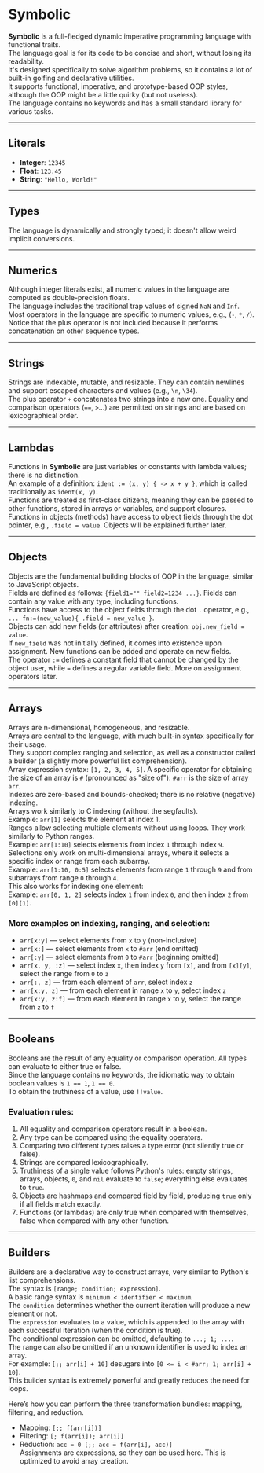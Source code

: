 # Symbolic

**Symbolic** is a full-fledged dynamic imperative programming language with functional traits.  
The language goal is for its code to be concise and short, without losing its readability.  
It's designed specifically to solve algorithm problems, so it contains a lot of built-in golfing and declarative utilities.  
It supports functional, imperative, and prototype-based OOP styles, although the OOP might be a little quirky (but not useless).  
The language contains no keywords and has a small standard library for various tasks.

---

## Literals

- **Integer**: `12345`  
- **Float**: `123.45`  
- **String**: `"Hello, World!"`

---

## Types

The language is dynamically and strongly typed; it doesn't allow weird implicit conversions.

---

## Numerics

Although integer literals exist, all numeric values in the language are computed as double-precision floats.  
The language includes the traditional trap values of signed `NaN` and `Inf`.  
Most operators in the language are specific to numeric values, e.g., (`-`, `*`, `/`). Notice that the plus operator is not included because it performs concatenation on other sequence types.

---

## Strings

Strings are indexable, mutable, and resizable. They can contain newlines and support escaped characters and values (e.g., `\n`, `\34`).  
The plus operator `+` concatenates two strings into a new one. Equality and comparison operators (`==`, `>`...) are permitted on strings and are based on lexicographical order.

---

## Lambdas

Functions in **Symbolic** are just variables or constants with lambda values; there is no distinction.  
An example of a definition: `ident := (x, y) { -> x + y }`, which is called traditionally as `ident(x, y)`.  
Functions are treated as first-class citizens, meaning they can be passed to other functions, stored in arrays or variables, and support closures.  
Functions in objects (methods) have access to object fields through the dot pointer, e.g., `.field = value`. Objects will be explained further later.

---

## Objects

Objects are the fundamental building blocks of OOP in the language, similar to JavaScript objects.  
Fields are defined as follows: `{field1="" field2=1234 ...}`. Fields can contain any value with any type, including functions.  
Functions have access to the object fields through the dot `.` operator, e.g., `... fn:=(new_value){ .field = new_value }`.  
Objects can add new fields (or attributes) after creation: `obj.new_field = value`.  
If `new_field` was not initially defined, it comes into existence upon assignment. New functions can be added and operate on new fields.  
The operator `:=` defines a constant field that cannot be changed by the object user, while `=` defines a regular variable field. More on assignment operators later.

---

## Arrays

Arrays are n-dimensional, homogeneous, and resizable.  
Arrays are central to the language, with much built-in syntax specifically for their usage.  
They support complex ranging and selection, as well as a constructor called a builder (a slightly more powerful list comprehension).  
Array expression syntax: `[1, 2, 3, 4, 5]`. A specific operator for obtaining the size of an array is `#` (pronounced as "size of"): `#arr` is the size of array `arr`.  
Indexes are zero-based and bounds-checked; there is no relative (negative) indexing.  
Arrays work similarly to C indexing (without the segfaults).  
Example: `arr[1]` selects the element at index 1.  
Ranges allow selecting multiple elements without using loops. They work similarly to Python ranges.  
Example: `arr[1:10]` selects elements from index `1` through index `9`.  
Selections only work on multi-dimensional arrays, where it selects a specific index or range from each subarray.  
Example: `arr[1:10, 0:5]` selects elements from range `1` through `9` and from subarrays from range `0` through `4`.  
This also works for indexing one element:  
Example: `arr[0, 1, 2]` selects index `1` from index `0`, and then index `2` from `[0][1]`.

### More examples on indexing, ranging, and selection:

- `arr[x:y]` — select elements from `x` to `y` (non-inclusive)
- `arr[x:]` — select elements from `x` to `#arr` (end omitted)
- `arr[:y]` — select elements from `0` to `#arr` (beginning omitted)
- `arr[x, y, :z]` — select index `x`, then index `y` from `[x]`, and from `[x][y]`, select the range from `0` to `z`
- `arr[:, z]` — from each element of `arr`, select index `z`
- `arr[x:y, z]` — from each element in range `x` to `y`, select index `z`
- `arr[x:y, z:f]` — from each element in range `x` to `y`, select the range from `z` to `f`

---

## Booleans

Booleans are the result of any equality or comparison operation. All types can evaluate to either true or false.  
Since the language contains no keywords, the idiomatic way to obtain boolean values is `1 == 1`, `1 == 0`.  
To obtain the truthiness of a value, use `!!value`.  

### Evaluation rules:

1. All equality and comparison operators result in a boolean.
2. Any type can be compared using the equality operators.
3. Comparing two different types raises a type error (not silently true or false).
4. Strings are compared lexicographically.
5. Truthiness of a single value follows Python's rules: empty strings, arrays, objects, `0`, and `nil` evaluate to `false`; everything else evaluates to `true`.
6. Objects are hashmaps and compared field by field, producing `true` only if all fields match exactly.
7. Functions (or lambdas) are only true when compared with themselves, false when compared with any other function.

---

## Builders

Builders are a declarative way to construct arrays, very similar to Python's list comprehensions.  
The syntax is `[range; condition; expression]`.  
A basic range syntax is `minimum < identifier < maximum`.  
The `condition` determines whether the current iteration will produce a new element or not.  
The `expression` evaluates to a value, which is appended to the array with each successful iteration (when the condition is true).  
The conditional expression can be omitted, defaulting to `...; 1; ...`.  
The range can also be omitted if an unknown identifier is used to index an array.  
For example: `[;; arr[i] + 10]` desugars into `[0 <= i < #arr; 1; arr[i] + 10]`.  
This builder syntax is extremely powerful and greatly reduces the need for loops.  

Here’s how you can perform the three transformation bundles: mapping, filtering, and reduction.

- Mapping: `[;; f(arr[i])]`
- Filtering: `[; f(arr[i]); arr[i]]`
- Reduction: `acc = 0 [;; acc = f(arr[i], acc)]`  
  Assignments are expressions, so they can be used here. This is optimized to avoid array creation.